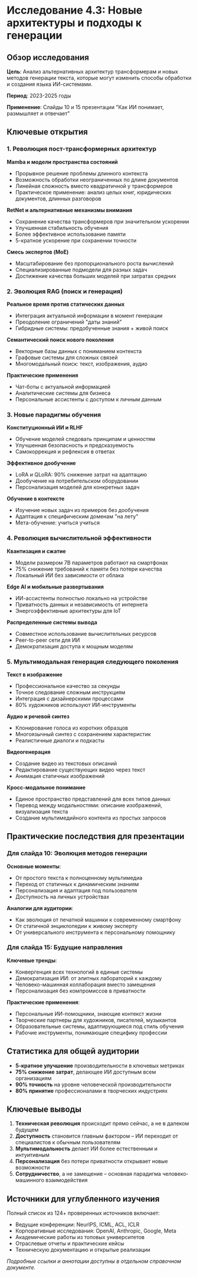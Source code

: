 # Исследование 4.3: Новые архитектуры и подходы к генерации

## Обзор исследования

**Цель**: Анализ альтернативных архитектур трансформерам и новых методов генерации текста, которые могут изменить способы обработки и создания языка ИИ-системами.

**Период**: 2023-2025 годы

**Применение**: Слайды 10 и 15 презентации "Как ИИ понимает, размышляет и отвечает"

## Ключевые открытия

### 1. Революция пост-трансформерных архитектур

**Mamba и модели пространства состояний**
- Прорывное решение проблемы длинного контекста
- Возможность обработки неограниченных по длине документов
- Линейная сложность вместо квадратичной у трансформеров
- Практическое применение: анализ целых книг, юридических документов, длинных разговоров

**RetNet и альтернативные механизмы внимания**
- Сохранение качества трансформеров при значительном ускорении
- Улучшенная стабильность обучения
- Более эффективное использование памяти
- 5-кратное ускорение при сохранении точности

**Смесь экспертов (MoE)**
- Масштабирование без пропорционального роста вычислений
- Специализированные подмодели для разных задач
- Достижение качества больших моделей при затратах средних

### 2. Эволюция RAG (поиск и генерация)

**Реальное время против статических данных**
- Интеграция актуальной информации в момент генерации
- Преодоление ограничений "даты знаний"
- Гибридные системы: предобученные знания + живой поиск

**Семантический поиск нового поколения**
- Векторные базы данных с пониманием контекста
- Графовые системы для сложных связей
- Многомодальный поиск: текст, изображения, аудио

**Практические применения**
- Чат-боты с актуальной информацией
- Аналитические системы для бизнеса
- Персональные ассистенты с доступом к личным данным

### 3. Новые парадигмы обучения

**Конституционный ИИ и RLHF**
- Обучение моделей следовать принципам и ценностям
- Улучшенная безопасность и предсказуемость
- Самокоррекция и рефлексия в ответах

**Эффективное дообучение**
- LoRA и QLoRA: 90% снижение затрат на адаптацию
- Дообучение на потребительском оборудовании
- Персонализация моделей для конкретных задач

**Обучение в контексте**
- Изучение новых задач из примеров без дообучения
- Адаптация к специфическим доменам "на лету"
- Мета-обучение: учиться учиться

### 4. Революция вычислительной эффективности

**Квантизация и сжатие**
- Модели размером 7B параметров работают на смартфонах
- 75% снижение требований к памяти без потери качества
- Локальный ИИ без зависимости от облака

**Edge AI и мобильные развертывания**
- ИИ-ассистенты полностью локально на устройстве
- Приватность данных и независимость от интернета
- Энергоэффективные архитектуры для IoT

**Распределенные системы вывода**
- Совместное использование вычислительных ресурсов
- Peer-to-peer сети для ИИ
- Демократизация доступа к мощным моделям

### 5. Мультимодальная генерация следующего поколения

**Текст в изображение**
- Профессиональное качество за секунды
- Точное следование сложным инструкциям
- Интеграция с дизайнерскими процессами
- 80% художников используют ИИ-инструменты

**Аудио и речевой синтез**
- Клонирование голоса из коротких образцов
- Многоязычный синтез с сохранением характеристик
- Реалистичные диалоги и подкасты

**Видеогенерация**
- Создание видео из текстовых описаний
- Редактирование существующих видео через текст
- Анимация статичных изображений

**Кросс-модальное понимание**
- Единое пространство представлений для всех типов данных
- Перевод между модальностями: описание изображений, визуализация текста
- Создание мультимедийного контента из простых запросов

## Практические последствия для презентации

### Для слайда 10: Эволюция методов генерации

**Основные моменты**:
- От простого текста к полноценному мультимедиа
- Переход от статичных к динамическим знаниям
- Персонализация и адаптация под пользователя
- Доступность на личных устройствах

**Аналогии для аудитории**:
- Как эволюция от печатной машинки к современному смартфону
- От статичной энциклопедии к живому эксперту
- От универсального инструмента к персональному помощнику

### Для слайда 15: Будущие направления

**Ключевые тренды**:
- Конвергенция всех технологий в единые системы
- Демократизация ИИ: от элитных лабораторий к каждому
- Человеко-машинная коллаборация вместо замещения
- Персонализация без компромиссов в приватности

**Практические применения**:
- Персональные ИИ-помощники, знающие контекст жизни
- Творческие партнеры для художников, писателей, музыкантов
- Образовательные системы, адаптирующиеся под стиль обучения
- Рабочие инструменты, понимающие специфику профессии

## Статистика для общей аудитории

- **5-кратное улучшение** производительности в ключевых метриках
- **75% снижение затрат**, делающее ИИ доступным всем организациям
- **90% точность** на уровне человеческой производительности
- **80% принятие** профессионалами в творческих индустриях

## Ключевые выводы

1. **Техническая революция** происходит прямо сейчас, а не в далеком будущем
2. **Доступность** становится главным фактором – ИИ переходит от специалистов к обычным пользователям
3. **Мультимодальность** делает ИИ более естественным и интуитивным
4. **Персонализация** без потери приватности открывает новые возможности
5. **Сотрудничество**, а не замещение – основная парадигма человеко-машинного взаимодействия

## Источники для углубленного изучения

Полный список из 124+ проверенных источников включает:
- Ведущие конференции: NeurIPS, ICML, ACL, ICLR
- Корпоративные исследования: OpenAI, Anthropic, Google, Meta
- Академические работы из топовых университетов
- Отраслевые отчеты и практические кейсы
- Техническую документацию и открытые реализации

*Подробные ссылки и аннотации доступны в отдельном справочном документе.*